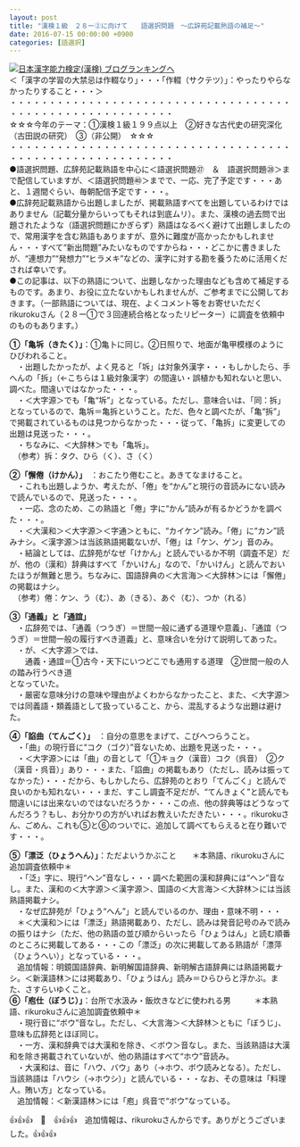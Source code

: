 ```yaml
---
layout: post
title: "漢検１級　２８ー②に向けて　　語選択問題　～広辞苑記載熟語の補足～"
date: 2016-07-15 00:00:00 +0900
categories: [語選択]
---
```


[![](/syuusyuu9701/assets/images/漢検１級-２８ー②に向けて-語選択問題-～広辞苑記載熟語の補足～-br_c_3028_1.gif)](http://blog.with2.net/link.php?1659096:3028 "日本漢字能力検定(漢検) ブログランキングへ")[日本漢字能力検定(漢検) ブログランキングへ](http://blog.with2.net/link.php?1659096:3028)  
＜「漢字の学習の大禁忌は作輟なり」・・・「作輟（サクテツ）」：やったりやらなかったりすること・・・＞  
・・・・・・・・・・・・・・・・・・・・・・・・・・・・・・・・・・・・・・・・・・・・・・・・・・・・・・・・・  
☆☆☆今年のテーマ：①漢検１級１９９点以上　②好きな古代史の研究深化（古田説の研究）　③（非公開）　☆☆☆　　  
・・・・・・・・・・・・・・・・・・・・・・・・・・・・・・・・・・・・・・・・・・・・・・・・・・・・・・・・・  
●語選択問題、広辞苑記載熟語を中心に＜語選択問題㉗　＆　語選択問題㉘＞まで配信していますが、＜語選択問題㊵＞までで、一応、完了予定です・・・あと、１週間ぐらい、毎朝配信予定です・・・。  
●広辞苑記載熟語から出題しましたが、掲載熟語すべてを出題しているわけではありません（記載分量からいってもそれは到底ムリ）。また、漢検の過去問で出題されたような（語選択問題にかぎらず）熟語はなるべく避けて出題しましたので、常用漢字を含む熟語もありますが、意外に難度が高かったかもしれません・・・すべて“新出問題”みたいなものですからね・・・どこかに書きましたが、“連想力”“発想力”“ヒラメキ”などの、漢字に対する勘を養うために活用くだされば幸いです。  
●この記事は、以下の熟語について、出題しなかった理由なども含めて補足するものです。あまり、お役に立たないかもしれませんが、ご参考までに公開しておきます。（一部熟語については、現在、よくコメント等をお寄せいただくrikurokuさん（２８ー①で３回連続合格となったリピーター）に調査を依頼中のものもあります。）  
  
**①「亀坼（きたく）」**：①亀卜に同じ。②日照りで、地面が亀甲模様のようにひびわれること。  
　・出題したかったが、よく見ると「坼」は対象外漢字・・・もしかしたら、手へんの「拆」（←こちらは１級対象漢字）の間違い・誤植かも知れないと思い、調べた。間違いではなかった・・・。  
　・＜大字源＞でも「亀“坼”」となっている。ただし、意味合いは、「同：拆」となっているので、亀坼＝亀拆ということ。ただ、色々と調べたが、「亀“拆”」で掲載されているものは見つからなかった・・・従って、「亀拆」に変更しての出題は見送った・・・。  
　・ちなみに、＜大辞林＞でも「亀坼」。  
　（参考）拆：タク、ひら（く）、さ（く）  
  
**②「懈倦（けかん）」**　：おこたり倦むこと。あきてなまけること。  
　・これも出題しようか、考えたが、「倦」を“かん”と現行の音読みにない読みで読んでいるので、見送った・・・。　  
　・一応、念のため、この熟語と「倦」字に“かん”読みが有るかどうかを調べた・・・。  
　・＜大漢和＞＜大字源＞＜字通＞ともに、“カイケン”読み。「倦」に“カン”読みナシ。＜漢字源＞は当該熟語掲載ないが、「倦」は「ケン、ゲン」音のみ。  
　・結論としては、広辞苑がなぜ「けかん」と読んでいるか不明（調査不足）だが、他の（漢和）辞典はすべて「かいけん」なので、「かいけん」と読んでおいたほうが無難と思う。ちなみに、国語辞典の＜大言海＞＜大辞林＞には「懈倦」の掲載はナシ。  
　（参考）倦：ケン、う（む）、あ（きる）、あぐ（む）、つか（れる）  
  
**③「通義」と「通誼」**  
　・広辞苑では、「通義（つうぎ）＝世間一般に通ずる道理や意義」、「通誼（つうぎ）＝世間一般の履行すべき道義」と、意味合いを分けて説明してあった。  
　・が、＜大字源＞では、  
　　通義・通誼＝①古今・天下にいつどこでも通用する道理　②世間一般の人の踏み行うべき道　  
となっていた。  
　・厳密な意味分けの意味や理由がよくわからなかったこと、また、＜大字源＞では同義語・類義語として扱っていること、から、混乱するような出題は避けた。  
  
**④「諂曲（てんごく）」**　：自分の意思をまげて、こびへつらうこと。  
　・「曲」の現行音に“コク（ゴク）”音ないため、出題を見送った・・・。  
　・＜大字源＞には「曲」の音として「①キョク（漢音）コク（呉音）　②ク（漢音・呉音）」あり・・・また、「諂曲」の掲載もあり（ただし、読みは振ってなかった）・・・だから、もしかしたら、広辞苑のとおり「てんごく」と読んで良いのかも知れない・・・まだ、すこし調査不足だが、“てんきょく”と読んでも間違いには出来ないのではないだろうか・・・この点、他の辞典等はどうなってんだろう？もし、お分かりの方がいればお教えいただきたい・・・。rikurokuさん、ごめん、これも⑤と⑥のついでに、追加して調べてもらえると在り難いです・・・。  
  
**⑤「漂泛（ひょうへん）」**：ただよいうかぶこと　　＊本熟語、rikurokuさんに追加調査依頼中＊  
　・「泛」字に、現行“ヘン”音なし・・・調べた範囲の漢和辞典には“ヘン”音なし。また、漢和の＜大字源＞＜漢字源＞、国語の＜大言海＞＜大辞林＞には当該熟語掲載ナシ。  
　・なぜ広辞苑が「ひょう“へん”」と読んでいるのか、理由・意味不明・・・　　  
　＊＜大漢和＞には「漂泛」熟語掲載あり、ただし、読みは発音記号のみで読みの振りはナシ（ただ、他の熟語の並び順からいったら「ひょうはん」と読む順番のところに掲載してある・・・この「漂泛」の次に掲載してある熟語が「漂萍（ひょうへい）」となっている・・・。  
　追加情報：明鏡国語辞典、新明解国語辞典、新明解古語辞典には熟語掲載ナシ。＜新漢語林＞には掲載あり、「ひょうはん」読み＝ひらひらと浮かぶ。また、さすらいゆくこと。  
**⑥「庖仕（ぼうじ）」**：台所で水汲み・飯炊きなどに使われる男　　　＊本熟語、rikurokuさんに追加調査依頼中＊  
　・現行音に“ボウ”音なし。ただし、＜大言海＞＜大辞林＞ともに「ぼうじ」、意味も広辞苑とほぼ同じ。  
　・一方、漢和辞典では大漢和を除き、＜ボウ＞音なし。また、当該熟語は大漢和を除き掲載されていないが、他の熟語はすべて“ホウ”音読み。  
　・大漢和は、音に「ハウ、バウ」あり（→ホウ、ボウ読みとなる）。ただし、当該熟語は「ハウシ（→ホウシ）」と読んでいる・・・なお、その意味は「料理人。賄い方」となっている。  
　追加情報：＜新漢語林＞には「庖」呉音で“ボウ”なっている。  
  
👍👍👍　🐒　👍👍👍　追加情報は、rikurokuさんからです。ありがとうございました。👍👍👍  